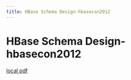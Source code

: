 ```yaml
---
title: HBase Schema Design-hbasecon2012
---
```


# HBase Schema Design-hbasecon2012

[local pdf](../../../pdfs/HBase%20Schema%20Design-hbasecon2012.pdf)

